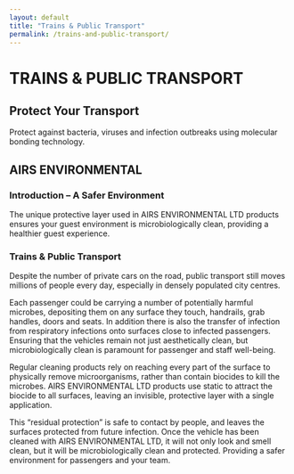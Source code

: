 ```yaml
---
layout: default
title: "Trains & Public Transport"
permalink: /trains-and-public-transport/
---
```


# TRAINS & PUBLIC TRANSPORT
## Protect Your Transport
Protect against bacteria, viruses and infection outbreaks using molecular bonding technology.

## AIRS ENVIRONMENTAL
### Introduction – A Safer Environment
The unique protective layer used in ​AIRS ENVIRONMENTAL LTD products ensures your guest environment is microbiologically clean, providing a healthier guest experience.

### Trains & Public Transport
Despite the number of private cars on the road, public transport still moves millions of people every day, especially in densely populated city centres.

Each passenger could be carrying a number of potentially harmful microbes, depositing them on any surface they touch, handrails, grab handles, doors and seats. In addition there is also the transfer of infection from respiratory infections onto surfaces close to infected passengers. Ensuring that the vehicles remain not just aesthetically clean, but microbiologically clean is paramount for passenger and staff well-being.

Regular cleaning products rely on reaching every part of the surface to physically remove microorganisms, rather than contain biocides to kill the microbes. AIRS ENVIRONMENTAL LTD products use static to attract the biocide to all surfaces, leaving an invisible, protective layer with a single application.

This “residual protection” is safe to contact by people, and leaves the surfaces protected from future infection. Once the vehicle has been cleaned with AIRS ENVIRONMENTAL LTD, it will not only look and smell clean, but it will be microbiologically clean and protected. Providing a safer environment for passengers and your team.